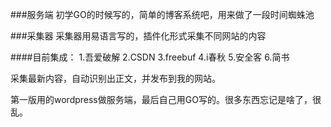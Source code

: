 ###服务端
初学GO的时候写的，简单的博客系统吧，用来做了一段时间蜘蛛池

###采集器
采集器用易语言写的，插件化形式采集不同网站的内容

####目前集成：
1.吾爱破解
2.CSDN
3.freebuf
4.i春秋
5.安全客
6.简书

采集最新内容，自动识别出正文，并发布到我的网站。

第一版用的wordpress做服务端，最后自己用GO写的。很多东西忘记是啥了，很乱。